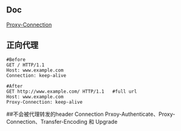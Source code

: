 ## Doc
[Proxy-Connection](https://imququ.com/post/the-proxy-connection-header-in-http-request.html)
## 正向代理
```
#Before
GET / HTTP/1.1
Host: www.example.com
Connection: keep-alive
```
```
#After
GET http://www.example.com/ HTTP/1.1   #full url
Host: www.example.com
Proxy-Connection: keep-alive    
```

##不会被代理转发的header
Connection Prxoy-Authenticate、Proxy-Connection、Transfer-Encoding 和 Upgrade
